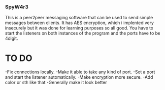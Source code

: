 ### SpyW4r3
This is a peer2peer messaging software that can be used to send simple messages between clients. It has AES encryption, which i implented very insecurely but it was done for learning purposes so all good. You have to start the listeners on both instances of the program and the ports have to be 4digit. 

# TO DO
-Fix connections locally.
-Make it able to take any kind of port.
-Set a port and start the listener automatically.
-Make encryption more secure. 
-Add color or sth like that
-Generally make it look better
